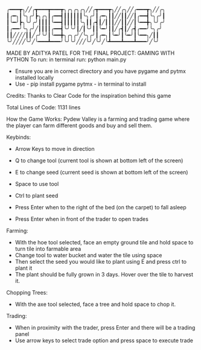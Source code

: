 ╭━━━┳╮╱╱╭┳━━━┳━━━┳╮╭╮╭╮╭╮╱╱╭┳━━━┳╮╱╱╭╮╱╱╭━━━┳╮╱╱╭╮
┃╭━╮┃╰╮╭╯┣╮╭╮┃╭━━┫┃┃┃┃┃┃╰╮╭╯┃╭━╮┃┃╱╱┃┃╱╱┃╭━━┫╰╮╭╯┃
┃╰━╯┣╮╰╯╭╯┃┃┃┃╰━━┫┃┃┃┃┃╰╮┃┃╭┫┃╱┃┃┃╱╱┃┃╱╱┃╰━━╋╮╰╯╭╯
┃╭━━╯╰╮╭╯╱┃┃┃┃╭━━┫╰╯╰╯┃╱┃╰╯┃┃╰━╯┃┃╱╭┫┃╱╭┫╭━━╯╰╮╭╯
┃┃╱╱╱╱┃┃╱╭╯╰╯┃╰━━╋╮╭╮╭╯╱╰╮╭╯┃╭━╮┃╰━╯┃╰━╯┃╰━━╮╱┃┃
╰╯╱╱╱╱╰╯╱╰━━━┻━━━╯╰╯╰╯╱╱╱╰╯╱╰╯╱╰┻━━━┻━━━┻━━━╯╱╰╯

MADE BY ADITYA PATEL FOR THE FINAL PROJECT: GAMING WITH PYTHON
To run: in terminal run: python main.py
- Ensure you are in correct directory and you have pygame and pytmx installed locally
- Use - pip install pygame pytmx - in terminal to install 

Credits:
Thanks to Clear Code for the inspiration behind this game

Total Lines of Code: 1131 lines

How the Game Works:
Pydew Valley is a farming and trading game where the player can farm different goods and buy and sell them.

Keybinds:
- Arrow Keys to move in direction
- Q to change tool (current tool is shown at bottom left of the screen)
- E to change seed (current seed is shown at bottom left of the screen)

- Space to use tool 
- Ctrl to plant seed

- Press Enter when to the right of the bed (on the carpet) to fall asleep
- Press Enter when in front of the trader to open trades

Farming:
- With the hoe tool selected, face an empty ground tile and hold space to turn tile into farmable area
- Change tool to water bucket and water the tile using space
- Then select the seed you would like to plant using E and press ctrl to plant it
- The plant should be fully grown in 3 days. Hover over the tile to harvest it.

Chopping Trees:
- With the axe tool selected, face a tree and hold space to chop it.

Trading:
- When in proximity with the trader, press Enter and there will be a trading panel
- Use arrow keys to select trade option and press space to execute trade
